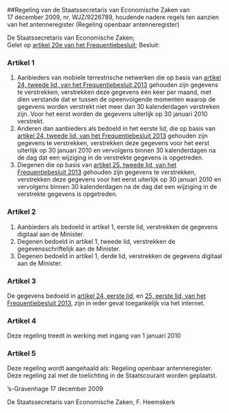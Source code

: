 <meta http-equiv='Content-Type' content='text/html; charset=utf-8' />

##Regeling van de Staatssecretaris van Economische Zaken van 17 december 2009, nr. WJZ/9226789, houdende nadere regels ten aanzien van het antenneregister (Regeling openbaar antenneregister)

De Staatssecretaris van Economische Zaken;  
Gelet op [artikel 20e van het Frequentiebesluit](../../../../../AMvB/frequentiebesluit/BWBR0009997/README.md);
Besluit:    

### Artikel  1  

1.  Aanbieders van mobiele terrestrische netwerken die op basis van [artikel 24, tweede lid, van het Frequentiebesluit 2013](../../../../../AMvB/frequentiebesluit/2013/BWBR0032895/README.md) gehouden zijn gegevens te verstrekken, verstrekken deze gegevens één keer per maand, met dien verstande dat er tussen de opeenvolgende momenten waarop de gegevens worden verstrekt niet meer dan 30 kalenderdagen verstreken zijn. Voor het eerst worden de gegevens uiterlijk op 30 januari 2010 verstrekt.   
2.  Anderen dan aanbieders als bedoeld in het eerste lid, die op basis van [artikel 24, tweede lid, van het Frequentiebesluit 2013](../../../../../AMvB/frequentiebesluit/2013/BWBR0032895/README.md) gehouden zijn gegevens te verstrekken, verstrekken deze gegevens voor het eerst uiterlijk op 30 januari 2010 en vervolgens binnen 30 kalenderdagen na de dag dat een wijziging in de verstrekte gegevens is opgetreden.   
3.  Diegenen die op basis van [artikel 25, tweede lid, van het Frequentiebesluit 2013](../../../../../AMvB/frequentiebesluit/2013/BWBR0032895/README.md) gehouden zijn gegevens te verstrekken, verstrekken deze gegevens voor het eerst uiterlijk op 30 januari 2010 en vervolgens binnen 30 kalenderdagen na de dag dat een wijziging in de verstrekte gegevens is opgetreden.  

### Artikel  2  

1.  Aanbieders als bedoeld in artikel 1, eerste lid, verstrekken de gegevens digitaal aan de Minister.   
2.  Degenen bedoeld in artikel 1, tweede lid, verstrekken de gegevensschriftelijk aan de Minister.   
3.  Degenen bedoeld in artikel 1, derde lid, verstrekken de gegevens digitaal aan de Minister.  

### Artikel  3  

De gegevens bedoeld in [artikel 24, eerste lid](../../../../../AMvB/frequentiebesluit/2013/BWBR0032895/README.md), en [25, eerste lid, van het Frequentiebesluit 2013](../../../../../AMvB/frequentiebesluit/2013/BWBR0032895/README.md), zijn in ieder geval toegankelijk via het internet. 

### Artikel  4  

Deze regeling treedt in werking met ingang van 1 januari 2010 

### Artikel  5  

Deze regeling wordt aangehaald als: Regeling openbaar antenneregister. 
Deze regeling zal met de toelichting in de Staatscourant worden geplaatst.   

’s-Gravenhage 
17 december 2009   

De 
Staatssecretaris van Economische Zaken, 
F. Heemskerk     
